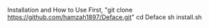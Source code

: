 Installation and How to Use
First, "git clone https://github.com/hamzah1897/Deface.git"
cd Deface
sh install.sh
